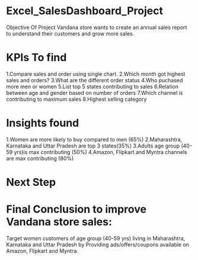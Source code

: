 # Excel_SalesDashboard_Project
Objective Of Project
Vandana store wants to create an annual sales report to understand their customers and grow more sales.


# KPIs To find
1.Compare sales and order using single chart.
2.Which month got highest sales and orders?
3.What are the different order status
4.Who puchased more men or women
5.List top 5 states contributing to sales
6.Relation between age and gender based on number of orders
7.Which channel is contributing to maximum sales
8.Highest selling category

# Insights found
1.Women are more likely to buy compared to men (65%)
2.Maharashtra, Karnataka and Uttar Pradesh are top 3 states(35%)
3.Adults age group (40-59 yrs)is max contributing (50%)
4.Amazon, Flipkart and Myntra channels are max contributing (80%)

# Next Step
# Final Conclusion to improve Vandana store sales:
Target women customers of age group (40-59 yrs) living in Maharashtra, Karnataka and Uttar Pradesh by Providing ads/offers/coupons available on Amazon, Flipkart and Myntra. 
